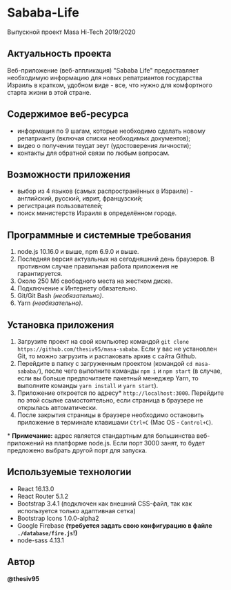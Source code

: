 # Sababa-Life
Выпускной проект Masa Hi-Tech 2019/2020

## Актуальность проекта

Веб-приложение (веб-аппликация) "Sababa Life" предоставляет необходимую информацию для новых репатриантов государства Израиль в кратком, удобном виде - все, что нужно для комфортного старта жизни в этой стране.

## Содержимое веб-ресурса
* информация по 9 шагам, которые необходимо сделать новому репатрианту (включая списки необходимых документов);
* видео о получении теудат зеут (удостоверения личности);
* контакты для обратной связи по любым вопросам.

## Возможности приложения
* выбор из 4 языков (самых распространённых в Израиле) - английский, русский, иврит, французский;
* регистрация пользователей;
* поиск министерств Израиля в определённом городе.

## Программные и системные требования
1. node.js 10.16.0 и выше, npm 6.9.0 и выше.
2. Последняя версия актуальных на сегодняшний день браузеров. В противном случае правильная работа приложения не гарантируется.
3. Около 250 Мб свободного места на жестком диске.
4. Подключение к Интернету обязательно.
5. Git/Git Bash *(необязательно)*.
6. Yarn *(необязательно)*.

## Установка приложения
1. Загрузите проект на свой компьютер командой `git clone https://github.com/thesiv95/masa-sababa`. Если у вас не установлен Git, то можно загрузить и распаковать архив с сайта Github.
2. Перейдите в папку с загруженным проектом (командой `cd masa-sababa/`), после чего выполните команды `npm i` и `npm start` (в случае, если вы больше предпочитаете пакетный менеджер Yarn, то выполните команды `yarn install` и `yarn start`).
3. Приложение откроется по адресу* `http://localhost:3000`. Перейдите по этой ссылке самостоятельно, если страница в браузере не открылась автоматически.
4. После закрытия страницы в браузере необходимо остановить приложение в терминале клавишами `Ctrl+C` (Mac OS - `Control+C`).


\* **Примечание:** адрес является стандартным для большинства веб-приложений на платформе node.js. Если порт 3000 занят, то будет предложено выбрать другой порт для запуска.

## Используемые технологии
* React 16.13.0
* React Router 5.1.2
* Bootstrap 3.4.1 (подключен как внешний CSS-файл, так как используется только адаптивная сетка)
* Bootstrap Icons 1.0.0-alpha2
* Google Firebase **(требуется задать свою конфигурацию в файле `./database/fire.js`!)**
* node-sass 4.13.1

## Автор
**@thesiv95**